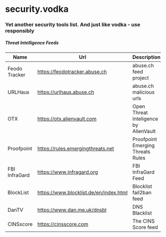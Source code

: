 # security.vodka

### Yet another security tools list. And just like vodka - use responsibly

##### Threat Intelligence Feeds

| Name | Url | Description |
|------|-----|-------------|
| Feodo Tracker | https://feodotracker.abuse.ch | abuse.ch feed project |
| URLHaus | https://urlhaus.abuse.ch | abuse.ch malicious urls |
| OTX | https://otx.alienvault.com | Open Threat Inteligence by AlienVault |
| Proofpoint | https://rules.emergingthreats.net | Proofpoint Emerging Threats Rules |
| FBI InfraGard | https://www.infragard.org | FBI InfraGard Feed | 
| BlockList | https://www.blocklist.de/en/index.html | Blocklist fail2ban feed |
| DanTV | https://www.dan.me.uk/dnsbl | DNS Blacklist | 
| CINSscore | https://cinsscore.com | The CINS Score feed | 

